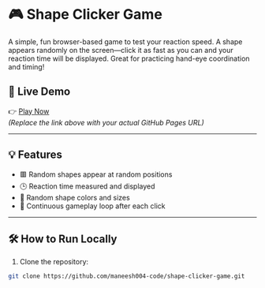 # 🎮 Shape Clicker Game

A simple, fun browser-based game to test your reaction speed. A shape appears randomly on the screen—click it as fast as you can and your reaction time will be displayed. Great for practicing hand-eye coordination and timing!

## 🚀 Live Demo

👉 [Play Now](https://maneesh004-code.github.io/shape-clicker-game/)  
*(Replace the link above with your actual GitHub Pages URL)*


---

## 💡 Features

- 🟥 Random shapes appear at random positions
- 🕒 Reaction time measured and displayed
- 🎨 Random shape colors and sizes
- 🔄 Continuous gameplay loop after each click

---

## 🛠️ How to Run Locally

1. Clone the repository:

```bash
git clone https://github.com/maneesh004-code/shape-clicker-game.git
